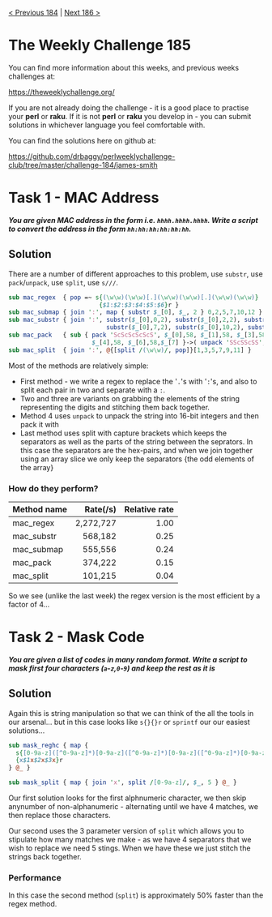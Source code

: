 [< Previous 184](https://github.com/drbaggy/perlweeklychallenge-club/tree/master/challenge-184/james-smith) |
[Next 186 >](https://github.com/drbaggy/perlweeklychallenge-club/tree/master/challenge-186/james-smith)

# The Weekly Challenge 185

You can find more information about this weeks, and previous weeks challenges at:

  https://theweeklychallenge.org/

If you are not already doing the challenge - it is a good place to practise your
**perl** or **raku**. If it is not **perl** or **raku** you develop in - you can
submit solutions in whichever language you feel comfortable with.

You can find the solutions here on github at:

https://github.com/drbaggy/perlweeklychallenge-club/tree/master/challenge-184/james-smith

# Task 1 - MAC Address

***You are given MAC address in the form i.e. `hhhh.hhhh.hhhh`. Write a script to convert the address in the form `hh:hh:hh:hh:hh:hh`.***

## Solution

There are a number of different approaches to this problem, use `substr`, use `pack`/`unpack`, use `split`, use `s///`.

```perl
sub mac_regex  { pop =~ s{(\w\w)(\w\w)[.](\w\w)(\w\w)[.](\w\w)(\w\w)}
                         {$1:$2:$3:$4:$5:$6}r }
sub mac_submap { join ':', map { substr $_[0], $_, 2 } 0,2,5,7,10,12 }
sub mac_substr { join ':', substr($_[0],0,2), substr($_[0],2,2), substr($_[0],5,2),
                           substr($_[0],7,2), substr($_[0],10,2), substr($_[0],12,2) }
sub mac_pack   { sub { pack 'ScScScScScS', $_[0],58, $_[1],58, $_[3],58,
                       $_[4],58, $_[6],58,$_[7] }->( unpack 'SScSScSS', $_[0] ) }
sub mac_split  { join ':', @{[split /(\w\w)/, pop]}[1,3,5,7,9,11] }
```

Most of the methods are relatively simple:
 * First method - we write a regex to replace the '`.`'s with '`:`'s, and also to split each pair in two and separate with a `:`.
 * Two and three are variants on grabbing the elements of the string representing the digits and stitching them back together.
 * Method 4 uses `unpack` to unpack the string into 16-bit integers and then pack it with 
 * Last method uses split with capture brackets which keeps the separators as well as the parts of the string between the seprators. In this case the separators are the hex-pairs, and when we join together using an array slice we only keep the separators {the odd elements of the array}

### How do they perform?

Method name | Rate(/s)  | Relative rate
----------- | --------: | ------------:
mac_regex   | 2,272,727 |          1.00
mac_substr  |   568,182 |          0.25
mac_submap  |   555,556 |          0.24
mac_pack    |   374,222 |          0.15
mac_split   |   101,215 |          0.04

So we see (unlike the last week) the regex version is the most efficient by a factor of 4...

# Task 2 - Mask Code

***You are given a list of codes in many random format. Write a script to mask first four characters (`a`-`z`,`0`-`9`) and keep the rest as it is***

## Solution

Again this is string manipulation so that we can think of the all the tools in our arsenal... but in this case looks like `s{}{}r` or `sprintf` our our easiest solutions...

```perl
sub mask_reghc { map {
  s{[0-9a-z]([^0-9a-z]*)[0-9a-z]([^0-9a-z]*)[0-9a-z]([^0-9a-z]*)[0-9a-z]}
  {x$1x$2x$3x}r
} @_ }

sub mask_split { map { join 'x', split /[0-9a-z]/, $_, 5 } @_ }
```
Our first solution looks for the first alphnumeric character, we then skip anynumber of non-alphanumeric - alternating until we have 4 matches, we then replace those characters.

Our second uses the 3 parameter version of `split` which allows you to stipulate how many matches we make - as we have 4 separators that we wish to replace we need 5 stings. When we have these we just stitch the strings back together.

### Performance

In this case the second method (`split`) is approximately 50% faster than the regex method.
